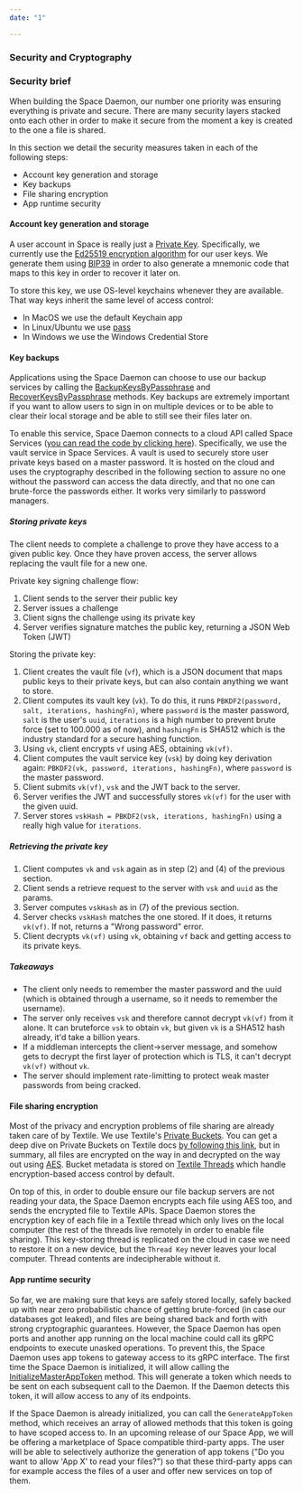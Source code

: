 ```yaml
---
date: "1"

---
```


### Security and Cryptography

### Security brief

When building the Space Daemon, our number one priority was ensuring everything is private and secure. There are many security layers stacked onto each other in order to make it secure from the moment a key is created to the one a file is shared.

In this section we detail the security measures taken in each of the following steps:

- Account key generation and storage
- Key backups
- File sharing encryption
- App runtime security

#### Account key generation and storage

A user account in Space is really just a [Private Key](https://en.wikipedia.org/wiki/Public-key_cryptography). Specifically, we currently use the [Ed25519 encryption algorithm](https://en.wikipedia.org/wiki/Public-key_cryptography) for our user keys. We generate them using [BIP39](https://github.com/bitcoin/bips/blob/master/bip-0039.mediawiki) in order to also generate a mnemonic code that maps to this key in order to recover it later on.

To store this key, we use OS-level keychains whenever they are available. That way keys inherit the same level of access control:

- In MacOS we use the default Keychain app
- In Linux/Ubuntu we use [pass](https://www.passwordstore.org/)
- In Windows we use the Windows Credential Store

#### Key backups

Applications using the Space Daemon can choose to use our backup services by calling the [BackupKeysByPassphrase](../getting-started/#Backup-keys-by-passphrase) and [RecoverKeysByPassphrase](../getting-started/#Recover-keys-by-passphrase) methods. Key backups are extremely important if you want to allow users to sign in on multiple devices or to be able to clear their local storage and be able to still see their files later on.

To enable this service, Space Daemon connects to a cloud API called Space Services ([you can read the code by clicking here](https://github.com/FleekHQ/space-services/)). Specifically, we use the vault service in Space Services. A vault is used to securely store user private keys based on a master password. It is hosted on the cloud and uses the cryptography described in the following section to assure no one without the password can access the data directly, and that no one can brute-force the passwords either. It works very similarly to password managers.

##### Storing private keys

The client needs to complete a challenge to prove they have access to a given public key. Once they have proven access, the server allows replacing the vault file for a new one.

Private key signing challenge flow:

1. Client sends to the server their public key
2. Server issues a challenge
3. Client signs the challenge using its private key
4. Server verifies signature matches the public key, returning a JSON Web Token (JWT)

Storing the private key:

1. Client creates the vault file (`vf`), which is a JSON document that maps public keys to their private keys, but can also contain anything we want to store.
2. Client computes its vault key (`vk`). To do this, it runs `PBKDF2(password, salt, iterations, hashingFn)`, where `password` is the master password, `salt` is the user's `uuid`, `iterations` is a high number to prevent brute force (set to 100.000 as of now), and `hashingFn` is SHA512 which is the industry standard for a secure hashing function.
3. Using `vk`, client encrypts `vf` using AES, obtaining `vk(vf)`.
4. Client computes the vault service key (`vsk`) by doing key derivation again: `PBKDF2(vk, password, iterations, hashingFn)`, where `password` is the master password.
5. Client submits `vk(vf)`, `vsk` and the JWT back to the server.
6. Server verifies the JWT and successfully stores `vk(vf)` for the user with the given uuid.
7. Server stores `vskHash = PBKDF2(vsk, iterations, hashingFn)` using a really high value for `iterations`.

##### Retrieving the private key

1. Client computes `vk` and `vsk` again as in step (2) and (4) of the previous section.
2. Client sends a retrieve request to the server with `vsk` and `uuid` as the params.
3. Server computes `vskHash` as in (7) of the previous section.
4. Server checks `vskHash` matches the one stored. If it does, it returns `vk(vf)`. If not, returns a "Wrong password" error.
5. Client decrypts `vk(vf)` using `vk`, obtaining `vf` back and getting access to its private keys.

##### Takeaways

- The client only needs to remember the master password and the uuid (which is obtained through a username, so it needs to remember the username).
- The server only receives `vsk` and therefore cannot decrypt `vk(vf)` from it alone. It can bruteforce `vsk` to obtain `vk`, but given `vk` is a SHA512 hash already, it'd take a billion years.
- If a middleman intercepts the client->server message, and somehow gets to decrypt the first layer of protection which is TLS, it can't decrypt `vk(vf)` without `vk`.
- The server should implement rate-limitting to protect weak master passwords from being cracked.

#### File sharing encryption

Most of the privacy and encryption problems of file sharing are already taken care of by Textile. We use Textile's [Private Buckets](https://docs.textile.io/buckets/#encryption). You can get a deep dive on Private Buckets on Textile docs [by following this link](https://docs.textile.io/buckets/#encryption), but in summary, all files are encrypted on the way in and decrypted on the way out using [AES](https://en.wikipedia.org/wiki/Advanced_Encryption_Standard). Bucket metadata is stored on [Textile Threads](https://docs.textile.io/threads/) which handle encryption-based access control by default.

On top of this, in order to double ensure our file backup servers are not reading your data, the Space Daemon encrypts each file using AES too, and sends the encrypted file to Textile APIs. Space Daemon stores the encryption key of each file in a Textile thread which only lives on the local computer (the rest of the threads live remotely in order to enable file sharing). This key-storing thread is replicated on the cloud in case we need to restore it on a new device, but the `Thread Key` never leaves your local computer. Thread contents are indecipherable without it.

#### App runtime security

So far, we are making sure that keys are safely stored locally, safely backed up with near zero probabilistic chance of getting brute-forced (in case our databases got leaked), and files are being shared back and forth with strong cryptographic guarantees. However, the Space Daemon has open ports and another app running on the local machine could call its gRPC endpoints to execute unasked operations. To prevent this, the Space Daemon uses app tokens to gateway access to its gRPC interface. The first time the Space Daemon is initialized, it will allow calling the [InitializeMasterAppToken](../getting-started/#Initialize-master-app-token) method. This will generate a token which needs to be sent on each subsequent call to the Daemon. If the Daemon detects this token, it will allow access to any of its endpoints.

If the Space Daemon is already initialized, you can call the `GenerateAppToken` method, which receives an array of allowed methods that this token is going to have scoped access to. In an upcoming release of our Space App, we will be offering a marketplace of Space compatible third-party apps. The user will be able to selectively authorize the generation of app tokens ("Do you want to allow 'App X' to read your files?") so that these third-party apps can for example access the files of a user and offer new services on top of them.